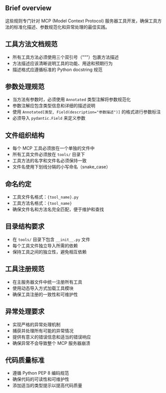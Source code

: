 ## Brief overview
这些规则专门针对 MCP (Model Context Protocol) 服务器工具开发，确保工具方法的标准化描述、参数规范化和异常处理的最佳实践。

## 工具方法文档规范
- 所有工具方法必须使用三个双引号（"""）包裹方法描述
- 方法描述应该清晰说明工具的功能、用途和预期行为
- 描述格式应遵循标准的 Python docstring 规范

## 参数处理规范
- 当方法有参数时，必须使用 `Annotated` 类型注解将参数规范化
- 参数注解应包含类型信息和详细的描述说明
- 使用 `Annotated[类型, Field(description="参数描述")]` 的格式进行参数标注
- 必须导入 `pydantic.Field` 来定义参数

## 文件组织结构
- 每个 MCP 工具必须放在一个单独的文件中
- 所有工具文件必须放在 `tools/` 目录下
- 工具方法的名字和文件名必须保持一致
- 文件名使用下划线分隔的小写命名（snake_case）

## 命名约定
- 工具文件名格式：`{tool_name}.py`
- 工具方法名格式：`{tool_name}`
- 确保文件名和方法名完全匹配，便于维护和查找

## 目录结构要求
- 在 `tools/` 目录下包含 `__init__.py` 文件
- 每个工具文件独立导入所需的依赖
- 保持工具之间的独立性，避免相互依赖

## 工具注册规范
- 在主服务器文件中统一注册所有工具
- 使用动态导入方式加载工具模块
- 确保工具注册的一致性和可维护性

## 异常处理要求
- 实现严格的异常处理机制
- 捕获并处理所有可能的异常情况
- 提供有意义的错误信息和适当的错误响应
- 确保异常不会导致整个 MCP 服务器崩溃

## 代码质量标准
- 遵循 Python PEP 8 编码规范
- 确保代码的可读性和可维护性
- 添加适当的类型提示以提高代码质量

